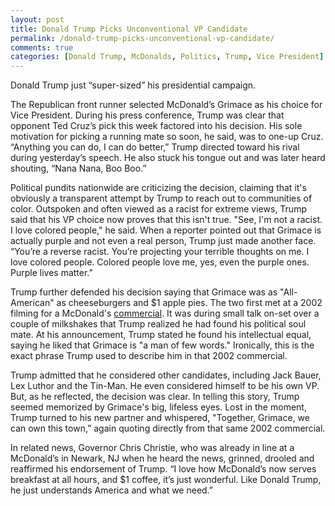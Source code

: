 ```yaml
---
layout: post
title: Donald Trump Picks Unconventional VP Candidate
permalink: /donald-trump-picks-unconventional-vp-candidate/
comments: true
categories: [Donald Trump, McDonalds, Politics, Trump, Vice President]
---
```

Donald Trump just “super-sized” his presidential campaign.

The Republican front runner selected McDonald’s Grimace as his choice for Vice President. During his press conference, Trump was clear that opponent Ted Cruz’s pick this week factored into his decision. His sole motivation for picking a running mate so soon, he said, was to one-up Cruz. “Anything you can do, I can do better,” Trump directed toward his rival during yesterday’s speech. He also stuck his tongue out and was later heard shouting, “Nana Nana, Boo Boo.”

Political pundits nationwide are criticizing the decision, claiming that it's obviously a transparent attempt by Trump to reach out to communities of color. Outspoken and often viewed as a racist for extreme views, Trump said that his VP choice now proves that this isn't true. "See, I'm not a racist. I love colored people," he said. When a reporter pointed out that Grimace is actually purple and not even a real person, Trump just made another face. “You’re a reverse racist. You’re projecting your terrible thoughts on me. I love colored people. Colored people love me, yes, even the purple ones. Purple lives matter.”

Trump further defended his decision saying that Grimace was as "All-American" as cheeseburgers and $1 apple pies. The two first met at a 2002 filming for a McDonald's <a style="font-style: inherit; font-weight: inherit;" href="https://www.youtube.com/watch?v=-6hsL4Z9yn0">commercial</a>. It was during small talk on-set over a couple of milkshakes that Trump realized he had found his political soul mate. At his announcement, Trump stated he found his intellectual equal, saying he liked that Grimace is "a man of few words." Ironically, this is the exact phrase Trump used to describe him in that 2002 commercial.

Trump admitted that he considered other candidates, including Jack Bauer, Lex Luthor and the Tin-Man. He even considered himself to be his own VP. But, as he reflected, the decision was clear. In telling this story, Trump seemed memorized by Grimace's big, lifeless eyes. Lost in the moment, Trump turned to his new partner and whispered, "Together, Grimace, we can own this town,” again quoting directly from that same 2002 commercial.

In related news, Governor Chris Christie, who was already in line at a McDonald’s in Newark, NJ when he heard the news, grinned, drooled and reaffirmed his endorsement of Trump. “I love how McDonald’s now serves breakfast at all hours, and $1 coffee, it’s just wonderful. Like Donald Trump, he just understands America and what we need.”
